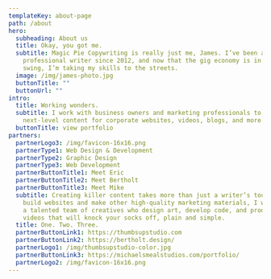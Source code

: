 ```yaml
---
templateKey: about-page
path: /about
hero:
  subheading: About us
  title: Okay, you got me.
  subtitle: Magic Pie Copywriting is really just me, James. I’ve been a
    professional writer since 2012, and now that the gig economy is in full
    swing, I’m taking my skills to the streets.
  image: /img/james-photo.jpg
  buttonTitle: ""
  buttonUrl: ""
intro:
  title: Working wonders.
  subtitle: I work with business owners and marketing professionals to create
    next-level content for corporate websites, videos, blogs, and more.
  buttonTitle: view portfolio
partners:
  partnerLogo3: /img/favicon-16x16.png
  partnerType1: Web Design & Development
  partnerType2: Graphic Design
  partnerType3: Web Development
  partnerButtonTitle1: Meet Eric
  partnerButtonTitle2: Meet Bertholt
  partnerButtonTitle3: Meet Mike
  subtitle: Creating killer content takes more than just a writer’s touch. To
    build websites and make other high-quality marketing materials, I work with
    a talented team of creatives who design art, develop code, and produce
    videos that will knock your socks off, plain and simple.
  title: One. Two. Three.
  partnerButtonLink1: https://thumbsupstudio.com
  partnerButtonLink2: https://bertholt.design/
  partnerLogo1: /img/thumbsupstudio-color.jpg
  partnerButtonLink3: https://michaelsmealstudios.com/portfolio/
  partnerLogo2: /img/favicon-16x16.png
---
```

